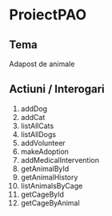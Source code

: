 # ProiectPAO

## Tema
Adapost de animale

## Actiuni / Interogari
1. addDog
1. addCat
1. listAllCats
1. listAllDogs
1. addVolunteer
1. makeAdoption
1. addMedicalIntervention
1. getAnimalById
1. getAnimalHistory
1. listAnimalsByCage
1. getCageById
1. getCageByAnimal